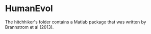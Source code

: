 # HumanEvol

The hitchhiker's folder contains a Matlab package that was written by Brannstrom et al (2013). 

